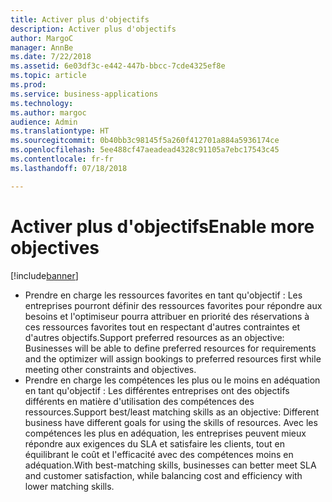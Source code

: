 ```yaml
---
title: Activer plus d'objectifs
description: Activer plus d'objectifs
author: MargoC
manager: AnnBe
ms.date: 7/22/2018
ms.assetid: 6e03df3c-e442-447b-bbcc-7cde4325ef8e
ms.topic: article
ms.prod: 
ms.service: business-applications
ms.technology: 
ms.author: margoc
audience: Admin
ms.translationtype: HT
ms.sourcegitcommit: 0b40bb3c98145f5a260f412701a884a5936174ce
ms.openlocfilehash: 5ee488cf47aeadead4328c91105a7ebc17543c45
ms.contentlocale: fr-fr
ms.lasthandoff: 07/18/2018

---
```


#  <a name="enable-more-objectives"></a><span data-ttu-id="b2c4d-103">Activer plus d'objectifs</span><span class="sxs-lookup"><span data-stu-id="b2c4d-103">Enable more objectives</span></span> 

[!include[banner](../../../../includes/banner.md)]

-   <span data-ttu-id="b2c4d-104">Prendre en charge les ressources favorites en tant qu'objectif : Les entreprises pourront définir des ressources favorites pour répondre aux besoins et l'optimiseur pourra attribuer en priorité des réservations à ces ressources favorites tout en respectant d'autres contraintes et d'autres objectifs.</span><span class="sxs-lookup"><span data-stu-id="b2c4d-104">Support preferred resources as an objective: Businesses will be able to define preferred resources for requirements and the optimizer will assign bookings to preferred resources first while meeting other constraints and objectives.</span></span>
-   <span data-ttu-id="b2c4d-105">Prendre en charge les compétences les plus ou le moins en adéquation en tant qu'objectif : Les différentes entreprises ont des objectifs différents en matière d'utilisation des compétences des ressources.</span><span class="sxs-lookup"><span data-stu-id="b2c4d-105">Support best/least matching skills as an objective: Different business have different goals for using the skills of resources.</span></span> <span data-ttu-id="b2c4d-106">Avec les compétences les plus en adéquation, les entreprises peuvent mieux répondre aux exigences du SLA et satisfaire les clients, tout en équilibrant le coût et l'efficacité avec des compétences moins en adéquation.</span><span class="sxs-lookup"><span data-stu-id="b2c4d-106">With best-matching skills, businesses can better meet SLA and customer satisfaction, while balancing cost and efficiency with lower matching skills.</span></span>

